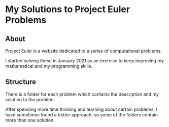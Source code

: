 # My Solutions to Project Euler Problems

## About

Project Euler is a website dedicated to a series of computational problems. 

I started solving these in January 2021 as an exercise to keep improving my
mathematical and my programming skills.

## Structure

There is a folder for each problem which contains the description and my
solution to the problem.

After spending more time thinking and learning about certain problems, I have
sometimes found a better approach, so some of the folders contain more than one solution.
